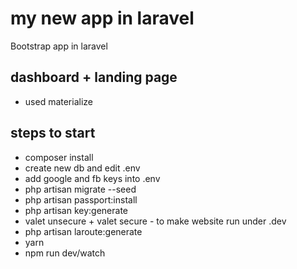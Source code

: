 # my new app in laravel

Bootstrap app in laravel

## dashboard + landing page 
- used materialize

## steps to start
- composer install 
- create new db and edit .env
- add google and fb keys into .env
- php artisan migrate --seed
- php artisan passport:install 
- php artisan key:generate 
- valet unsecure + valet secure - to make website run under .dev
- php artisan laroute:generate
- yarn
- npm run dev/watch